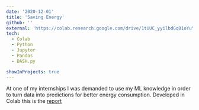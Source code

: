 ```yaml
---
date: '2020-12-01'
title: 'Saving Energy'
github: ''
external: 'https://colab.research.google.com/drive/1tUUC_yyilbdGq81oYuYPJdX0sdDXMBa6?usp=sharing'
tech:
  - Colab
  - Python
  - Jupyter
  - Pandas
  - DASH.py

showInProjects: true
---
```


At one of my internships I was demanded to use my ML knowledge in order to turn data into predictions for better energy consumption. Developed in Colab this is the [report](https://colab.research.google.com/drive/1tUUC_yyilbdGq81oYuYPJdX0sdDXMBa6?usp=sharing)

